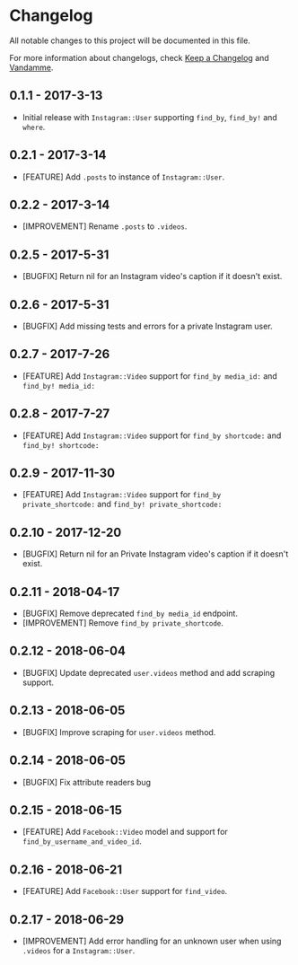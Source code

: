 # Changelog

All notable changes to this project will be documented in this file.

For more information about changelogs, check
[Keep a Changelog](http://keepachangelog.com) and
[Vandamme](http://tech-angels.github.io/vandamme).

## 0.1.1 - 2017-3-13

* Initial release with `Instagram::User` supporting `find_by`, `find_by!` and `where`.

## 0.2.1 - 2017-3-14

* [FEATURE] Add `.posts` to instance of `Instagram::User`.

## 0.2.2 - 2017-3-14

* [IMPROVEMENT] Rename `.posts` to `.videos`.

## 0.2.5 - 2017-5-31

* [BUGFIX] Return nil for an Instagram video's caption if it doesn't exist.

## 0.2.6 - 2017-5-31

* [BUGFIX] Add missing tests and errors for a private Instagram user.

## 0.2.7 - 2017-7-26

* [FEATURE] Add `Instagram::Video` support for `find_by media_id:` and `find_by! media_id:`

## 0.2.8 - 2017-7-27

* [FEATURE] Add `Instagram::Video` support for `find_by shortcode:` and `find_by! shortcode:`

## 0.2.9 - 2017-11-30

* [FEATURE] Add `Instagram::Video` support for `find_by private_shortcode:` and `find_by! private_shortcode:`

## 0.2.10 - 2017-12-20

* [BUGFIX] Return nil for an Private Instagram video's caption if it doesn't exist.

## 0.2.11 - 2018-04-17

* [BUGFIX] Remove deprecated `find_by media_id` endpoint.
* [IMPROVEMENT] Remove `find_by private_shortcode`.

## 0.2.12 - 2018-06-04

* [BUGFIX] Update deprecated `user.videos` method and add scraping support.

## 0.2.13 - 2018-06-05

* [BUGFIX] Improve scraping for `user.videos` method.

## 0.2.14 - 2018-06-05

* [BUGFIX] Fix attribute readers bug

## 0.2.15 - 2018-06-15

* [FEATURE] Add `Facebook::Video` model and support for `find_by_username_and_video_id`.

## 0.2.16 - 2018-06-21

* [FEATURE] Add `Facebook::User` support for `find_video`.

## 0.2.17 - 2018-06-29

* [IMPROVEMENT] Add error handling for an unknown user when using `.videos` for a `Instagram::User`.